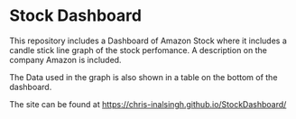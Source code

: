# Stock Dashboard

This repository includes a Dashboard of Amazon Stock where it includes a candle stick line graph of the stock perfomance. A description on the company Amazon is included.

The Data used in the graph is also shown in a table on the bottom of the dashboard.

The site can be found at https://chris-inalsingh.github.io/StockDashboard/

